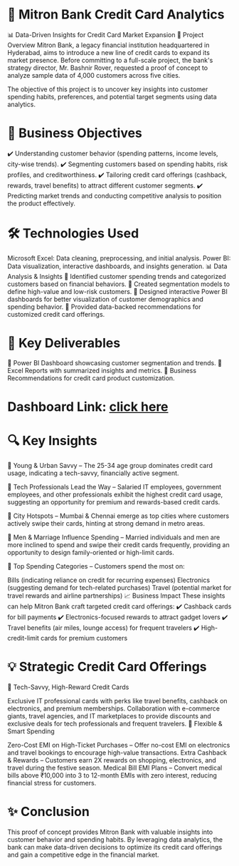 # 📌 Mitron Bank Credit Card Analytics
📊 Data-Driven Insights for Credit Card Market Expansion
📝 Project Overview
Mitron Bank, a legacy financial institution headquartered in Hyderabad, aims to introduce a new line of credit cards to expand its market presence. Before committing to a full-scale project, the bank's strategy director, Mr. Bashnir Rover, requested a proof of concept to analyze sample data of 4,000 customers across five cities.

The objective of this project is to uncover key insights into customer spending habits, preferences, and potential target segments using data analytics.

# 🎯 Business Objectives
✔️ Understanding customer behavior (spending patterns, income levels, city-wise trends).
✔️ Segmenting customers based on spending habits, risk profiles, and creditworthiness.
✔️ Tailoring credit card offerings (cashback, rewards, travel benefits) to attract different customer segments.
✔️ Predicting market trends and conducting competitive analysis to position the product effectively.

# 🛠️ Technologies Used
Microsoft Excel: Data cleaning, preprocessing, and initial analysis.
Power BI: Data visualization, interactive dashboards, and insights generation.
📊 Data Analysis & Insights
🔹 Identified customer spending trends and categorized customers based on financial behaviors.
🔹 Created segmentation models to define high-value and low-risk customers.
🔹 Designed interactive Power BI dashboards for better visualization of customer demographics and spending behavior.
🔹 Provided data-backed recommendations for customized credit card offerings.

# 🚀 Key Deliverables
📌 Power BI Dashboard showcasing customer segmentation and trends.
📌 Excel Reports with summarized insights and metrics.
📌 Business Recommendations for credit card product customization.

# Dashboard Link: [click here](https://app.powerbi.com/view?r=eyJrIjoiMmRkZjJhODgtMzI1My00OTZmLTkxOTAtMTVmYjBmZGMyYWUwIiwidCI6ImM2ZTU0OWIzLTVmNDUtNDAzMi1hYWU5LWQ0MjQ0ZGM1YjJjNCJ9)

# 🔍 Key Insights
📌 Young & Urban Savvy – The 25-34 age group dominates credit card usage, indicating a tech-savvy, financially active segment.

📌 Tech Professionals Lead the Way – Salaried IT employees, government employees, and other professionals exhibit the highest credit card usage, suggesting an opportunity for premium and rewards-based credit cards.

📌 City Hotspots – Mumbai & Chennai emerge as top cities where customers actively swipe their cards, hinting at strong demand in metro areas.

📌 Men & Marriage Influence Spending – Married individuals and men are more inclined to spend and swipe their credit cards frequently, providing an opportunity to design family-oriented or high-limit cards.

📌 Top Spending Categories – Customers spend the most on:

Bills (indicating reliance on credit for recurring expenses)
Electronics (suggesting demand for tech-related purchases)
Travel (potential market for travel rewards and airline partnerships)
📈 Business Impact
These insights can help Mitron Bank craft targeted credit card offerings:
✔️ Cashback cards for bill payments
✔️ Electronics-focused rewards to attract gadget lovers
✔️ Travel benefits (air miles, lounge access) for frequent travelers
✔️ High-credit-limit cards for premium customers
# 💡 Strategic Credit Card Offerings
🔹 Tech-Savvy, High-Reward Credit Cards

Exclusive IT professional cards with perks like travel benefits, cashback on electronics, and premium memberships.
Collaboration with e-commerce giants, travel agencies, and IT marketplaces to provide discounts and exclusive deals for tech professionals and frequent travelers.
🔹 Flexible & Smart Spending

Zero-Cost EMI on High-Ticket Purchases – Offer no-cost EMI on electronics and travel bookings to encourage high-value transactions.
Extra Cashback & Rewards – Customers earn 2X rewards on shopping, electronics, and travel during the festive season.
Medical Bill EMI Plans – Convert medical bills above ₹10,000 into 3 to 12-month EMIs with zero interest, reducing financial stress for customers.

# ✨ Conclusion
This proof of concept provides Mitron Bank with valuable insights into customer behavior and spending habits. By leveraging data analytics, the bank can make data-driven decisions to optimize its credit card offerings and gain a competitive edge in the financial market.

